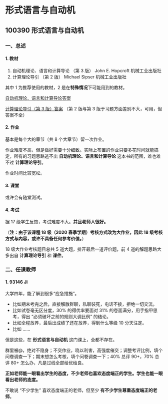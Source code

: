 # 形式语言与自动机

## 100390 形式语言与自动机

### 一、总述

#### 1. 教材

1. 自动机理论、语言和计算导论 （第 3 版） John E. Hopcroft 机械工业出版社
2. 计算理论导引 （第 2 版） Michael Sipser 机械工业出版社

其中 1 为推荐使用的教材，2 是在**特殊情况**下可能用到的教材。

[自动机理论、语言和计算导论答案](http://www.doc88.com/p-7458004893329.html)

[计算理论导引（第 3 版）答案](https://github.com/ryandougherty/Introduction-to-the-Theory-of-Computation-Solutions) （第 2 版与第 3 版于习题方面差别不大，可用，但答案不全）

#### 2. 作业

基本是每个大的章节（共 8 个大章节）留一次作业。

作业难度不高，但是做好需要十分细致。实际上布置的作业只要多花时间就能搞定，所有的习题思路逃不出 **自动机理论、语言和计算导论** 这本书的范围，难也难不过 **计算理论导引**。

作业时间比较宽松。

#### 3. 课堂

或许会有随堂测试。

#### 4. 考试

据 17 级学生反馈，考试难度不大。**并且老师人很好。**

（**注：由于该课程 18 级（2020 春季学期）考核方式改为大作业，因此 18 级考核方式与内容，或许不具备任何参考价值。**）

18 级大作业考核题目总共 5 道大题，排开最后一道评价题，前 4 道的解题思路大多出自 **计算理论导引** 和 **课件**。

### 二、任课教师

#### 1. 93146 Ji

大学四年，能了解到很多“应急措施”。

* 比如期末考完之后，直接解散群聊，私聊装死，电话不接，拒绝一切交流。
* 比如试卷毫无区分度，30% 的得优率要面对 31% 的卷面满分，用手指甲思考，得出 “必须破坏之前的规则大调比例” 的结论。
* 比如全程放养，最后出成绩了还在放养，得到什么等级 10 分天注定。
* 比如 ……

但是这些，在 **形式语言与自动机** 这门课上，全都不存在。

群里被@，绝对不隐身；不交作业，晓以利害，高强度催交；调整考评比例，填个问卷调查一下；期末想怎么考核，填个问卷调查一下；40% 总评 90+，70% 总评 80+ 怎么办，凡是过线全部给优给良。

**正如老师能一眼看出学生的态度，不少老师也喜欢态度端正的学生。学生也能一眼看出老师的态度。**

不敢说 “不少学生” 喜欢态度端正的老师，但至少 **有不少学生尊重态度端正的老师**。
